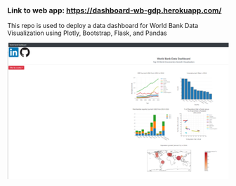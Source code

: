 

### Link to web app: https://dashboard-wb-gdp.herokuapp.com/
This repo is used to deploy a data dashboard for World Bank Data Visualization using Plotly, Bootstrap, Flask, and Pandas

![Alt text](images/dashboard_overview.png?raw=true "Title")
<!-- ![Alt text](/ReadMe.jpg?raw=true "Title") -->
